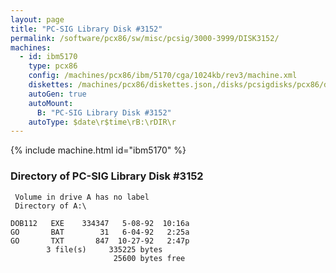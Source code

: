 ```yaml
---
layout: page
title: "PC-SIG Library Disk #3152"
permalink: /software/pcx86/sw/misc/pcsig/3000-3999/DISK3152/
machines:
  - id: ibm5170
    type: pcx86
    config: /machines/pcx86/ibm/5170/cga/1024kb/rev3/machine.xml
    diskettes: /machines/pcx86/diskettes.json,/disks/pcsigdisks/pcx86/diskettes.json
    autoGen: true
    autoMount:
      B: "PC-SIG Library Disk #3152"
    autoType: $date\r$time\rB:\rDIR\r
---
```


{% include machine.html id="ibm5170" %}

### Directory of PC-SIG Library Disk #3152

     Volume in drive A has no label
     Directory of A:\

    DOB112   EXE    334347   5-08-92  10:16a
    GO       BAT        31   6-04-92   2:25a
    GO       TXT       847  10-27-92   2:47p
            3 file(s)     335225 bytes
                           25600 bytes free
